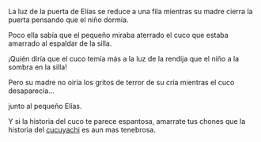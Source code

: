 La luz de la puerta de Elías 
se reduce a una fila
mientras su madre cierra la puerta 
pensando que el niño dormía. 

Poco ella sabía 
que el pequeño miraba aterrado
el cuco que estaba amarrado 
al espaldar de la silla.
 
¡Quién diría que el cuco temía 
más a la luz de la rendija 
que el niño a la sombra en la silla!

Pero su madre no oiría 
los gritos de terror de su cría 
mientras el cuco desaparecía...

junto al pequeño Elías.

Y si la historia del cuco
te parece espantosa,
amarrate tus chones
que la historia del [cucuyachi](../cucuyachi/cucuyachi.md)
es aun mas tenebrosa.